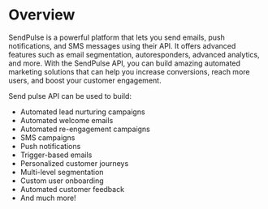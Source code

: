 # Overview

SendPulse is a powerful platform that lets you send emails, push notifications,
and SMS messages using their API. It offers advanced features such as email
segmentation, autoresponders, advanced analytics, and more. With the SendPulse
API, you can build amazing automated marketing solutions that can help you
increase conversions, reach more users, and boost your customer engagement.

Send pulse API can be used to build:

- Automated lead nurturing campaigns
- Automated welcome emails
- Automated re-engagement campaigns
- SMS campaigns
- Push notifications
- Trigger-based emails
- Personalized customer journeys
- Multi-level segmentation
- Custom user onboarding
- Automated customer feedback
- And much more!
